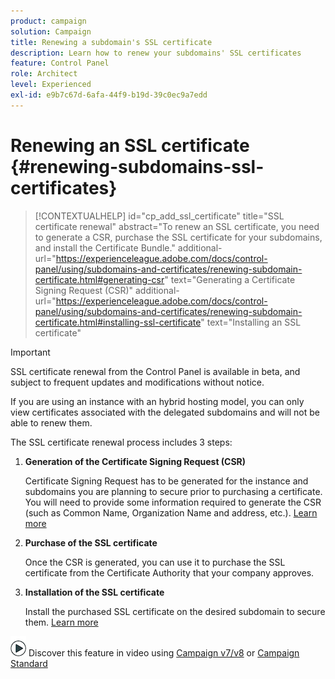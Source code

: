 ```yaml
---
product: campaign
solution: Campaign 
title: Renewing a subdomain's SSL certificate
description: Learn how to renew your subdomains' SSL certificates
feature: Control Panel
role: Architect
level: Experienced
exl-id: e9b7c67d-6afa-44f9-b19d-39c0ec9a7edd
---
```

# Renewing an SSL certificate {#renewing-subdomains-ssl-certificates}

>[!CONTEXTUALHELP]
>id="cp_add_ssl_certificate"
>title="SSL certificate renewal"
>abstract="To renew an SSL certificate, you need to generate a CSR, purchase the SSL certificate for your subdomains, and install the Certificate Bundle."
>additional-url="https://experienceleague.adobe.com/docs/control-panel/using/subdomains-and-certificates/renewing-subdomain-certificate.html#generating-csr" text="Generating a Certificate Signing Request (CSR)"
>additional-url="https://experienceleague.adobe.com/docs/control-panel/using/subdomains-and-certificates/renewing-subdomain-certificate.html#installing-ssl-certificate" text="Installing an SSL certificate"

>[!IMPORTANT]
>
>SSL certificate renewal from the Control Panel is available in beta, and subject to frequent updates and modifications without notice.
>
>If you are using an instance with an hybrid hosting model, you can only view certificates associated with the delegated subdomains and will not be able to renew them.

The SSL certificate renewal process includes 3 steps:

1. **Generation of the Certificate Signing Request (CSR)**
    
    Certificate Signing Request has to be generated for the instance and subdomains you are planning to secure prior to purchasing a certificate.  You will need to provide some information required to generate the CSR (such as Common Name, Organization Name and address, etc.). [Learn more](generate-csr.md)

1. **Purchase of the SSL certificate**
    
    Once the CSR is generated, you can use it to purchase the SSL certificate from the Certificate Authority that your company approves.

1. **Installation of the SSL certificate**
    
    Install the purchased SSL certificate on the desired subdomain to secure them. [Learn more](install-ssl-certificate.md)

![](assets/do-not-localize/how-to-video.png) Discover this feature in video using [Campaign v7/v8](https://experienceleague.adobe.com/docs/campaign-classic-learn/control-panel/subdomains-and-certificates/adding-ssl-certificates.html#subdomains-and-certificates) or [Campaign Standard](https://experienceleague.adobe.com/docs/campaign-standard-learn/control-panel/subdomains-and-certificates/adding-ssl-certificates.html#adding-ssl-certificates)
